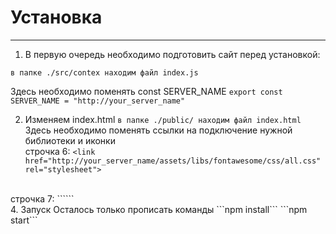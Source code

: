 # Установка
---
1. В первую очередь необходимо подготовить сайт перед установкой:

```в папке ./src/contex находим файл index.js```


Здесь необходимо поменять const SERVER_NAME 
```export const SERVER_NAME = "http://your_server_name"```

2. Изменяем index.html 
```в папке ./public/ находим файл index.html```<br>
Здесь необходимо поменять ссылки на подключение нужной библиотеки и иконки<br>
строчка 6:
```<link href="http://your_server_name/assets/libs/fontawesome/css/all.css" rel="stylesheet">```
<br>
строчка 7:
```<link rel="shortcut icon" href="http://localhost:3000/assets/img/logo.png" type="image/png">```
<br>
4. Запуск
Осталось только прописать команды
```npm install```
```npm start```
